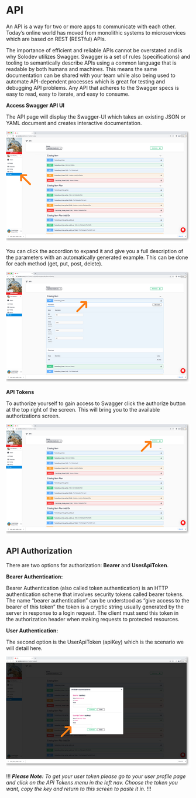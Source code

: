 # API

An API is a way for two or more apps to communicate with each other. Today’s online world has moved from monolithic systems to microservices which are based on REST (RESTful) APIs.

The importance of efficient and reliable APIs cannot be overstated and is why Solodev utilizes Swagger. Swagger is a set of rules (specifications) and tooling to semantically describe APIs using a common language that is readable by both humans and machines. This means the same documentation can be shared with your team while also being used to automate API-dependent processes which is great for testing and debugging API problems. Any API that adheres to the Swagger specs is easy to read, easy to iterate, and easy to consume.

**Access Swagger API UI**

The API page will display the Swagger-UI which takes an existing JSON or YAML document and creates interactive documentation.

<a href="../../images/settings-api-lg.jpg" target="_blank"><img src="../../images/settings-api.jpg" style="margin: auto; display: block"></a>

You can click the accordion to expand it and give you a full description of the parameters with an automatically generated example. This can be done for each method (get, put, post, delete).

<a href="../../images/settings-api-get-expand-lg.jpg" target="_blank"><img src="../../images/settings-api-get-expand.jpg" style="margin: auto; display: block"></a>

**API Tokens**

To authorize yourself to gain access to Swagger click the authorize button at the top right of the screen. This will bring you to the available authorizations screen.

<a href="../../images/settings-api-authorize-lg.jpg" target="_blank"><img src="../../images/settings-api-authorize.jpg" style="margin: auto; display: block"></a>

## API Authorization

There are two options for authorization: **Bearer** and **UserApiToken**.

**Bearer Authentication:**  

Bearer Authentication (also called token authentication) is an HTTP authentication scheme that involves security tokens called bearer tokens. The name “bearer authentication” can be understood as “give access to the bearer of this token” the token is a cryptic string usually generated by the server in response to a login request. The client must send this token in the authorization header when making requests to protected resources.

**User Authentication:**

The second option is the UserApiToken (apiKey) which is the scenario we will detail here. 

<a href="../../images/settings-api-authorize-choice-lg.jpg" target="_blank"><img src="../../images/settings-api-authorize-choice.jpg" style="margin: auto; display: block"></a>

!!!
***Please Note:** To get your user token please go to your user profile page and click on the API Tokens menu in the left nav. Choose the token you want, copy the key and return to this screen to paste it in.*
!!!